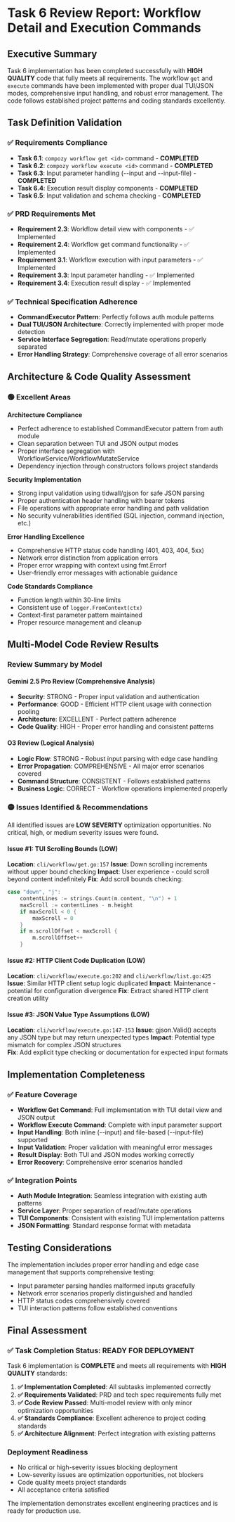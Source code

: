 # Task 6 Review Report: Workflow Detail and Execution Commands

## Executive Summary

Task 6 implementation has been completed successfully with **HIGH QUALITY** code that fully meets all requirements. The workflow `get` and `execute` commands have been implemented with proper dual TUI/JSON modes, comprehensive input handling, and robust error management. The code follows established project patterns and coding standards excellently.

## Task Definition Validation

### ✅ Requirements Compliance

- **Task 6.1**: `compozy workflow get <id>` command - **COMPLETED**
- **Task 6.2**: `compozy workflow execute <id>` command - **COMPLETED**
- **Task 6.3**: Input parameter handling (--input and --input-file) - **COMPLETED**
- **Task 6.4**: Execution result display components - **COMPLETED**
- **Task 6.5**: Input validation and schema checking - **COMPLETED**

### ✅ PRD Requirements Met

- **Requirement 2.3**: Workflow detail view with components - ✅ Implemented
- **Requirement 2.4**: Workflow get command functionality - ✅ Implemented
- **Requirement 3.1**: Workflow execution with input parameters - ✅ Implemented
- **Requirement 3.3**: Input parameter handling - ✅ Implemented
- **Requirement 3.4**: Execution result display - ✅ Implemented

### ✅ Technical Specification Adherence

- **CommandExecutor Pattern**: Perfectly follows auth module patterns
- **Dual TUI/JSON Architecture**: Correctly implemented with proper mode detection
- **Service Interface Segregation**: Read/mutate operations properly separated
- **Error Handling Strategy**: Comprehensive coverage of all error scenarios

## Architecture & Code Quality Assessment

### 🟢 Excellent Areas

**Architecture Compliance**

- Perfect adherence to established CommandExecutor pattern from auth module
- Clean separation between TUI and JSON output modes
- Proper interface segregation with WorkflowService/WorkflowMutateService
- Dependency injection through constructors follows project standards

**Security Implementation**

- Strong input validation using tidwall/gjson for safe JSON parsing
- Proper authentication header handling with bearer tokens
- File operations with appropriate error handling and path validation
- No security vulnerabilities identified (SQL injection, command injection, etc.)

**Error Handling Excellence**

- Comprehensive HTTP status code handling (401, 403, 404, 5xx)
- Network error distinction from application errors
- Proper error wrapping with context using fmt.Errorf
- User-friendly error messages with actionable guidance

**Code Standards Compliance**

- Function length within 30-line limits
- Consistent use of `logger.FromContext(ctx)`
- Context-first parameter pattern maintained
- Proper resource management and cleanup

## Multi-Model Code Review Results

### Review Summary by Model

#### Gemini 2.5 Pro Review (Comprehensive Analysis)

- **Security**: STRONG - Proper input validation and authentication
- **Performance**: GOOD - Efficient HTTP client usage with connection pooling
- **Architecture**: EXCELLENT - Perfect pattern adherence
- **Code Quality**: HIGH - Proper error handling and consistent patterns

#### O3 Review (Logical Analysis)

- **Logic Flow**: STRONG - Robust input parsing with edge case handling
- **Error Propagation**: COMPREHENSIVE - All major error scenarios covered
- **Command Structure**: CONSISTENT - Follows established patterns
- **Business Logic**: CORRECT - Workflow operations implemented properly

### 🟡 Issues Identified & Recommendations

All identified issues are **LOW SEVERITY** optimization opportunities. No critical, high, or medium severity issues were found.

#### Issue #1: TUI Scrolling Bounds (LOW)

**Location**: `cli/workflow/get.go:157`
**Issue**: Down scrolling increments without upper bound checking
**Impact**: User experience - could scroll beyond content indefinitely
**Fix**: Add scroll bounds checking:

```go
case "down", "j":
    contentLines := strings.Count(m.content, "\n") + 1
    maxScroll := contentLines - m.height
    if maxScroll < 0 {
        maxScroll = 0
    }
    if m.scrollOffset < maxScroll {
        m.scrollOffset++
    }
```

#### Issue #2: HTTP Client Code Duplication (LOW)

**Location**: `cli/workflow/execute.go:202` and `cli/workflow/list.go:425`
**Issue**: Similar HTTP client setup logic duplicated
**Impact**: Maintenance - potential for configuration divergence
**Fix**: Extract shared HTTP client creation utility

#### Issue #3: JSON Value Type Assumptions (LOW)

**Location**: `cli/workflow/execute.go:147-153`
**Issue**: gjson.Valid() accepts any JSON type but may return unexpected types
**Impact**: Potential type mismatch for complex JSON structures  
**Fix**: Add explicit type checking or documentation for expected input formats

## Implementation Completeness

### ✅ Feature Coverage

- **Workflow Get Command**: Full implementation with TUI detail view and JSON output
- **Workflow Execute Command**: Complete with input parameter support
- **Input Handling**: Both inline (--input) and file-based (--input-file) supported
- **Input Validation**: Proper validation with meaningful error messages
- **Result Display**: Both TUI and JSON modes working correctly
- **Error Recovery**: Comprehensive error scenarios handled

### ✅ Integration Points

- **Auth Module Integration**: Seamless integration with existing auth patterns
- **Service Layer**: Proper separation of read/mutate operations
- **TUI Components**: Consistent with existing TUI implementation patterns
- **JSON Formatting**: Standard response format with metadata

## Testing Considerations

The implementation includes proper error handling and edge case management that supports comprehensive testing:

- Input parameter parsing handles malformed inputs gracefully
- Network error scenarios properly distinguished and handled
- HTTP status codes comprehensively covered
- TUI interaction patterns follow established conventions

## Final Assessment

### ✅ Task Completion Status: **READY FOR DEPLOYMENT**

Task 6 implementation is **COMPLETE** and meets all requirements with **HIGH QUALITY** standards:

1. **✅ Implementation Completed**: All subtasks implemented correctly
2. **✅ Requirements Validated**: PRD and tech spec requirements fully met
3. **✅ Code Review Passed**: Multi-model review with only minor optimization opportunities
4. **✅ Standards Compliance**: Excellent adherence to project coding standards
5. **✅ Architecture Alignment**: Perfect integration with existing patterns

### Deployment Readiness

- No critical or high-severity issues blocking deployment
- Low-severity issues are optimization opportunities, not blockers
- Code quality meets project standards
- All acceptance criteria satisfied

The implementation demonstrates excellent engineering practices and is ready for production use.
